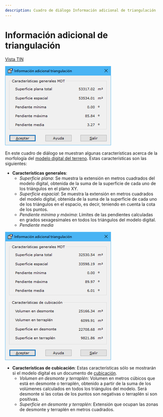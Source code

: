 ```yaml
---
description: Cuadro de diálogo Información adicional de triangulación
---
```


# Información adicional de triangulación

[ Vista TIN](../fichas-de-herramientas/ficha-de-herramientas-edicion-tin/vista-tin.md)

![Cuadro de di&#xE1;logo Informaci&#xF3;n adicional de triangulaci&#xF3;n](../../.gitbook/assets/image%20%2868%29.png)

En este cuadro de diálogo se muestran algunas características acerca de la morfología del [modelo digital del terreno](../como.../como-triangulacion.md). Estas características son las siguientes:

* **Características generales**:
  * _Superficie plana_: Se muestra la extensión en metros cuadrados del modelo digital, obtenida de la suma de la superficie de cada uno de los triángulos en el plano XY.
  * _Superficie espacial_: Se muestra la extensión en metros cuadrados del modelo digital, obtenida de la suma de la superficie de cada uno de los triángulos en el espacio, es decir, teniendo en cuenta la cota de los puntos.
  * _Pendiente mínima y máxima_: Límites de las pendientes calculadas en grados sexagesimales en todos los triángulos del modelo digital.
  * _Pendiente media_

![Cuadro de di&#xE1;logo Informaci&#xF3;n adicional de triangulaci&#xF3;n de cubicaci&#xF3;n](../../.gitbook/assets/image%20%2848%29.png)

* **Características de cubicación**: Estas características sólo se mostrarán si el modelo digital es un documento de [cubicación](../como.../como-cubicacion.md).
  * _Volumen en desmonte y terraplén_: Volumen en metros cúbicos que está en desmonte o terraplén, obtenido a partir de la suma de los volúmenes calculados en todos los triángulos del modelo. Será desmonte si las cotas de los puntos son negativas o terraplén si son positivas.
  * _Superficie en desmonte y terraplén_: Extensión que ocupan las zonas de desmonte y terraplén en metros cuadrados.

